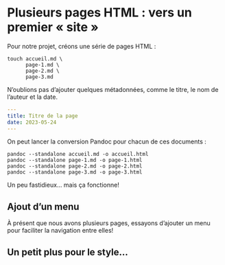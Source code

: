 # Plusieurs pages HTML : vers un premier « site »

Pour notre projet, créons une série de pages HTML :

```shell
touch accueil.md \
      page-1.md \
      page-2.md \
      page-3.md
```

N’oublions pas d’ajouter quelques métadonnées, comme le titre, le nom de l’auteur et la date.

```yaml
---
title: Titre de la page
date: 2023-05-24
---
```

On peut lancer la conversion Pandoc pour chacun de ces documents :

```shell
pandoc --standalone accueil.md -o accueil.html
pandoc --standalone page-1.md -o page-1.html
pandoc --standalone page-2.md -o page-2.html
pandoc --standalone page-3.md -o page-3.html
```

Un peu fastidieux… mais ça fonctionne!

## Ajout d’un menu

À présent que nous avons plusieurs pages, essayons d’ajouter un menu pour faciliter la navigation entre elles!


## Un petit plus pour le style…
